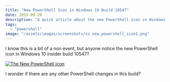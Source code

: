 ```yaml
---
title: "New PowerShell Icon in Windows 10 Build 10547"
date: 2015-09-20
description: "A quick article about the new PowerShell icon in Windows 10 build 10547."
tags:
  - "powershell"
image: "/assets/images/screenshots/ss_new_powershell_icon1.png"
---
```


I know this is a bit of a non event, but anyone notice the new PowerShell icon in Windows 10 insider build 10547?

[![The New PowerShell icon](/assets/images/screenshots/ss_new_powershell_icon1.png)](/assets/images/screenshots/ss_new_powershell_icon1.png)

I wonder if there are any other PowerShell changes in this build?
